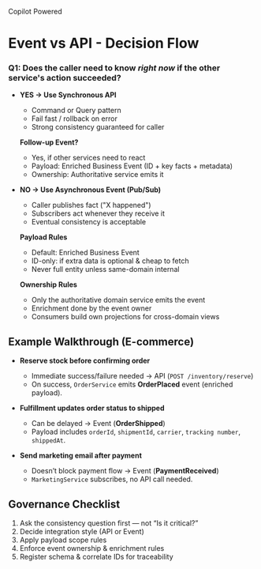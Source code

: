 Copilot Powered

# Event vs API - Decision Flow

### Q1: Does the caller need to know *right now* if the other service's action succeeded?

- **YES → Use Synchronous API**
  - Command or Query pattern  
  - Fail fast / rollback on error  
  - Strong consistency guaranteed for caller  

  **Follow-up Event?**
  - Yes, if other services need to react  
  - Payload: Enriched Business Event (ID + key facts + metadata)  
  - Ownership: Authoritative service emits it  

- **NO → Use Asynchronous Event (Pub/Sub)**
  - Caller publishes fact ("X happened")  
  - Subscribers act whenever they receive it  
  - Eventual consistency is acceptable  

  **Payload Rules**
  - Default: Enriched Business Event  
  - ID-only: if extra data is optional & cheap to fetch  
  - Never full entity unless same-domain internal  

  **Ownership Rules**
  - Only the authoritative domain service emits the event  
  - Enrichment done by the event owner  
  - Consumers build own projections for cross-domain views  

## Example Walkthrough (E-commerce)

- **Reserve stock before confirming order**  
  - Immediate success/failure needed → API (`POST /inventory/reserve`)  
  - On success, `OrderService` emits **OrderPlaced** event (enriched payload).  

- **Fulfillment updates order status to shipped**  
  - Can be delayed → Event (**OrderShipped**)  
  - Payload includes `orderId`, `shipmentId`, `carrier`, `tracking number`, `shippedAt`.  

- **Send marketing email after payment**  
  - Doesn’t block payment flow → Event (**PaymentReceived**)  
  - `MarketingService` subscribes, no API call needed.  

## Governance Checklist

1. Ask the consistency question first — not “Is it critical?”  
2. Decide integration style (API or Event)  
3. Apply payload scope rules  
4. Enforce event ownership & enrichment rules  
5. Register schema & correlate IDs for traceability  
